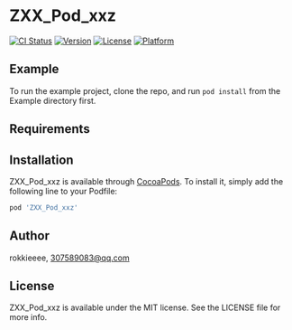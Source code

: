 # ZXX_Pod_xxz

[![CI Status](https://img.shields.io/travis/rokkieeee/ZXX_Pod_xxz.svg?style=flat)](https://travis-ci.org/rokkieeee/ZXX_Pod_xxz)
[![Version](https://img.shields.io/cocoapods/v/ZXX_Pod_xxz.svg?style=flat)](https://cocoapods.org/pods/ZXX_Pod_xxz)
[![License](https://img.shields.io/cocoapods/l/ZXX_Pod_xxz.svg?style=flat)](https://cocoapods.org/pods/ZXX_Pod_xxz)
[![Platform](https://img.shields.io/cocoapods/p/ZXX_Pod_xxz.svg?style=flat)](https://cocoapods.org/pods/ZXX_Pod_xxz)

## Example

To run the example project, clone the repo, and run `pod install` from the Example directory first.

## Requirements

## Installation

ZXX_Pod_xxz is available through [CocoaPods](https://cocoapods.org). To install
it, simply add the following line to your Podfile:

```ruby
pod 'ZXX_Pod_xxz'
```

## Author

rokkieeee, 307589083@qq.com

## License

ZXX_Pod_xxz is available under the MIT license. See the LICENSE file for more info.
